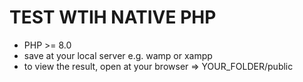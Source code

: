 # TEST WTIH NATIVE PHP

- PHP >= 8.0
- save at your local server e.g. wamp or xampp
- to view the result, open at your browser => YOUR_FOLDER/public